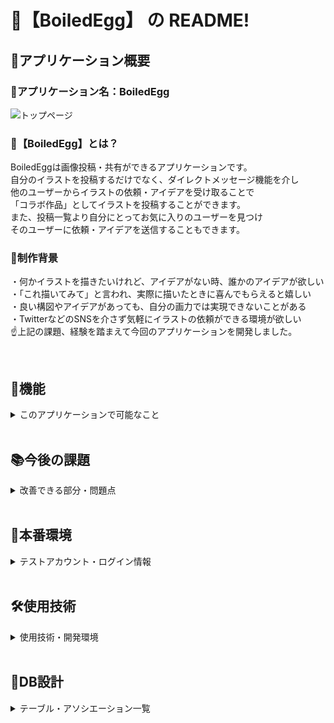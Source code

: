 # 📙【BoiledEgg】 の README!
## 📖アプリケーション概要
### 🥚アプリケーション名：BoiledEgg
![トップページ](https://i.gyazo.com/3a7684e16b8cfb250ed8b674da23fd77.jpg)

### 🥚【BoiledEgg】とは？
BoiledEggは画像投稿・共有ができるアプリケーションです。<br>
自分のイラストを投稿するだけでなく、ダイレクトメッセージ機能を介し<br>
他のユーザーからイラストの依頼・アイデアを受け取ることで<br>
「コラボ作品」としてイラストを投稿することができます。<br>
また、投稿一覧より自分にとってお気に入りのユーザーを見つけ<br>
そのユーザーに依頼・アイデアを送信することもできます。<br>

### 🥚制作背景
・何かイラストを描きたいけれど、アイデアがない時、誰かのアイデアが欲しい<br>
・「これ描いてみて」と言われ、実際に描いたときに喜んでもらえると嬉しい<br>
・良い構図やアイデアがあっても、自分の画力では実現できないことがある<br>
・TwitterなどのSNSを介さず気軽にイラストの依頼ができる環境が欲しい<br>
☝️上記の課題、経験を踏まえて今回のアプリケーションを開発しました。

<br>

## 📱機能
<details>
<summary>このアプリケーションで可能なこと</summary>

![マイページ](https://i.gyazo.com/5503ea0864a2b63969ed66010bd276f0.jpg)

◎ユーザー登録機能<br>
◎画像投稿機能<br>
◎コメント機能<br>
◎ダイレクトメッセージ機能<br>
→ユーザーのマイページよりチャット画面に移動<br>
◎いいね機能（❤️）<br>
◎合作投稿機能<br>
→依頼（メッセージ）をくれたユーザーを発案者として選択しイラストを投稿できる<br>

</details>

<br>

## 📚今後の課題
<details>
<summary>改善できる部分・問題点</summary>
◎！！コラボ作品投稿機能のmaterialize対応<br>
・materializeとの相性の問題で、「発案者」のプルダウンメニューが表示されていない<br>
◎エラーメッセージをflashメッセージ化する<br>
・現在は登録内容、投稿内容に不備があるとページ遷移しないだけ<br>
・deviseの初期エラーメッセージだとわかりづらい上、見た目が好みでない<br>
◎テストコード<br>
・ユーザー登録、作品投稿の単体テストコード<br>
・無くても動くが、せっかくならしっかりとした動作確認を行いたい<br>
◎ユーザー画像変更の際に、非同期通信で表示できるようにする<br>
・現在は画像選択した時点ではどのように切り抜かれて表示されるかがわからない<br>
◎メッセージ、コメントを非同期通信で送信できるようにする<br>
・送信するたびにロードが入るのは好ましくない<br>
◎レスポンシブwebデザインの対応<br>
・手軽な画像投稿サービスを目指すならば、手軽にスマートフォンなどからも利用できるようにするべき<br>
◎ローディング画面の編集<br>
・本番環境だと投稿の際などに時間がかかる<br>
・cssだけで実装可能らしい<br>
◎ご意見箱ページの実装<br>
・どんなアプリケーションにも必要だと考える<br>

</details>

<br>

## 🌲本番環境
<details>
<summary>テストアカウント・ログイン情報</summary>

<br>

### 🚖アクセス方法: 【IPアドレス（13.114.6.83）にアクセス】
<br>

### 🔐ログイン用キーペア
#### ユーザー名: pear / パスワード:2741
<br>

### 📗テストアカウント①
#### 📮メールアドレス①： abc@gmail.com
#### 🔑パスワード①： abc123
<br>

### 📗テストアカウント② 
#### 📮メールアドレス②： 123@gmail.com
#### 🔑パスワード②： 123abc
<br>
</details>
<br>

## 🛠使用技術
<details>
<summary>使用技術・開発環境</summary>

<br>

### 📚使用技術:【Ruby,HTML,Sass,Javascript(jQuery)】
### 🎁フレームワーク:【Ruby on rails(6.0.3.6)】
### 🌳開発場所:Visual Studio Code

</details>
<br>

## 📝DB設計
<details>
<summary>テーブル・アソシエーション一覧</summary>

## users テーブル

| Column             | Type   | Options                   |
| ------------------ | ------ | ------------------------- |
| nickname           | string | null: false               |
| encrypted_password | string | null: false               |
| email              | string | null: false, unique: true |
| image              | string |                           |

#### Association

- has_many :posts, dependent: :destroy
- has_many :collabos
- has_many :messages, dependent: :destroy
- has_many :entries, dependent: :destroy
- has_many :rooms, through: :entries
- has_many :comments
- has_many :likes

## posts テーブル

| Column | Type       | Options           |
| ------ | ---------- | ----------------- |
| user   | references | foreign_key: true |
| title  | string     | null: false       |
| text   | string     |                   |

### Association

- belongs_to :user
- has_one_attached :image
- has_many :comments, dependent: :destroy
- has_many :likes, dependent: :destroy

## collabos テーブル

| Column     | Type         | Options                         |
| ---------- | ------------ | ------------------------------- |
| painter    | references   | foreign_key: {to_table: :users} |
| originator | references   | foreign_key: {to_table: :users} |
| title      | string       | null: false                     |
| text       | text         |                                 |

### Association

- belongs_to :painter, class_name: "User", foreign_key: "painter_id"
- belongs_to :originator, class_name: "User", foreign_key: "originator_id"
- has_one_attached :image
- has_many :c_comments, dependent: :destroy
- has_many :c_likes, dependent: :destroy

## rooms テーブル

| Column | Type | Options |
| ------ | ---- | ------- |

### Association

- has_many :messages, dependent: :destroy
- has_many :entries, dependent: :destroy
- has_many :users, through: :entries

## Entries テーブル

| Column | Type         | Options     |
| ------ | ------------ | ----------- |
| user   | references   | null: false |
| room   | references   | null: false |

### Association

- belongs_to :user
- belongs_to :room

## messages テーブル

| Column | Type       | Options           |
| ------ | ---------- | ----------------- |
| user   | references | foreign_key: true |
| title  | string     | null: false       |
| text   | text       |                   |

### Association

- belongs_to :user
- belongs_to :room

## comments テーブル

| Column | Type       | Options           |
| ------ | ---------- | ----------------- |
| user   | references | foreign_key: true |
| post   | references | foreign_key: true |
| text   | text       | null: false       |

### Association

- belongs_to :user
- belongs_to :post

### likes テーブル

| Column | Type       | Options           |
| ------ | ---------- | ----------------- |
| user   | references | foreign_key: true |
| post   | references | foreign_key: true |

### Association

- belongs_to :user
- belongs_to :post

## c_comments テーブル

| Column  | Type       | Options           |
| ------- | ---------- | ----------------- |
| user    | references | foreign_key: true |
| collabo | references | foreign_key: true |
| text    | text       | null: false       |

### Association

- belongs_to :user
- belongs_to :collabo

### c_likes テーブル

| Column  | Type       | Options           |
| ------- | ---------- | ----------------- |
| user    | references | foreign_key: true |
| collabo | references | foreign_key: true |

### Association

- belongs_to :user
- belongs_to :collabo
</details>
<br>
